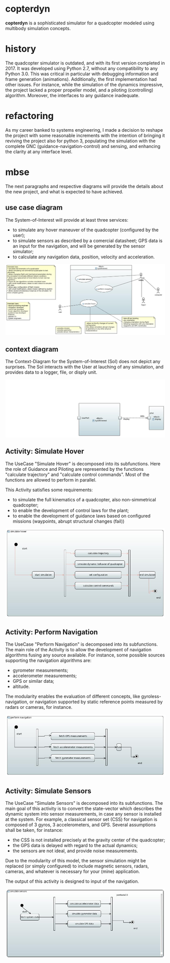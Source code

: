 # copterdyn

**copterdyn** is a sophisticated simulator for a quadcopter modeled using
multibody simulation concepts.

# history

The quadcopter simulator is outdated, and with its first version completed in 2017.
It was developed using Python 2.7, without any compatibility to any Python
3.0. This was critical in particular with debugging information and frame
generation (animations). Additionally, the first implementation had other issues.
For instance, while the simulation of the dynamics impressive, the project lacked a proper propeller model, and a
piloting (controlling) algorithm. Moreover, the interfaces to any guidance inadequate.

# refactoring

As my career banked to systems engineering, I made a decision to reshape the
project with some reasonable increments with the intention of bringing it
reviving the project also for python 3, populating the simulation with the
complete GNC (guidance-navigation-control) and sensing, and enhancing the
clarity at any interface level.

# mbse

The next paragraphs and respective diagrams will provide the details about the new project, and what is
expected to have achieved.

## use case diagram

The System-of-Interest will provide at least three services:

* to simulate any hover maneuver of the quadcopter (configured by the user);
* to simulate sensors as described by a comercial datasheet; GPS data is an input for the navigation, and will be generated by the sensor simulator;
* to calculate any navigation data, position, velocity and acceleration.


![Package_02_UseCases_UseCases.JPG](Package_02_UseCases_UseCases.JPG?raw=true "Use-Case diagram, and details on stakeholders (I myself!) needs.")

## context diagram

The Context-Diagram for the System-of-Interest (SoI) does not depict any
surprises. The SoI interacts with the User at lauching of any simulation, and
provides data to a logger, file, or disply unit.

![Package_01_SystemContext_SoI_Context.JPG](Package_01_SystemContext_SoI_Context.JPG?raw=true "Context Diagram.")

## Activity: Simulate Hover

The UseCase "Simulate Hover" is decomposed into its subfunctions. Here the role
of Guidance and Piloting are represented by the functions "calculate
trajectory" and "calculate control commands". Most of the functions are allowed
to perform in parallel.

This Activity satisfies some requirements:

* to simulate the full kinematics of a quadcopter, also non-simmetrical quadcopter;
* to enable the development of control laws for the plant;
* to enable the development of guidance laws based on configured missions (waypoints, abrupt structural changes (fail))

![Activity_simulate_hover_simulate_hover.JPG](Activity_simulate_hover_simulate_hover.JPG?raw=true "UseCase: simulate hover")

## Activity: Perform Navigation

The UseCase "Perform Navigation" is decomposed into its subfunctions. The main role of the Activity is to allow the development
of navigation algorithms fusing any source available. For instance, some possible sources supporting the navigation algorithms are:

* gyrometer measurements;
* accelerometer measurements;
* GPS or similar data;
* altitude.

The modularity enables the evaluation of different concepts, like
gyroless-navigation, or navigation supported by static reference points
measured by radars or cameras, for instance.

![Activity_perform_navigation_perform_navigation.JPG](Activity_perform_navigation_perform_navigation.JPG?raw=true "UseCase: perform navigation")

## Activity: Simulate Sensors

The UseCase "Simulate Sensors" is decomposed into its subfunctions. The main
goal of this activity is to convert the state-vector which describes the
dynamic system into sensor measurements, in case any sensor is installed at the
system. For example, a classical sensor set (CSS) for navigation is composed of
3 gyros, 3 accelerometers, and GPS. Several assumptions shall be taken, for
instance:

* the CSS is not installed precisely at the gravity center of the quadcopter;
* the GPS data is delayed with regard to the actual dynamics;
* the sensors are not ideal, and provide noise measurements.

Due to the modularity of this model, the sensor simulation might be replaced (or simply configured) to include
magnetic sensors, radars, cameras, and whatever is necessary for your (mine) application.

The output of this activity is designed to input of the navigation.

![Activity_simulate_sensors_simulate_sensors.JPG](Activity_simulate_sensors_simulate_sensors.JPG?raw=true "UseCase: simulate navigation")
